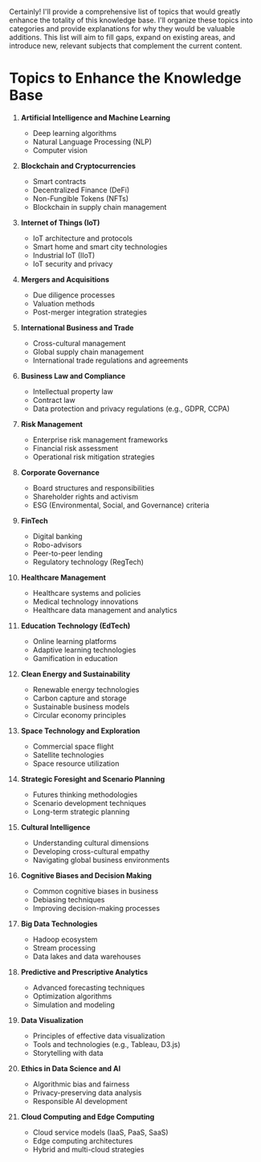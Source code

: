 Certainly! I'll provide a comprehensive list of topics that would greatly enhance the totality of this knowledge base. I'll organize these topics into categories and provide explanations for why they would be valuable additions. This list will aim to fill gaps, expand on existing areas, and introduce new, relevant subjects that complement the current content.

# Topics to Enhance the Knowledge Base

1. **Artificial Intelligence and Machine Learning**
   - Deep learning algorithms
   - Natural Language Processing (NLP)
   - Computer vision

2. **Blockchain and Cryptocurrencies**
   - Smart contracts
   - Decentralized Finance (DeFi)
   - Non-Fungible Tokens (NFTs)
   - Blockchain in supply chain management

3. **Internet of Things (IoT)**
   - IoT architecture and protocols
   - Smart home and smart city technologies
   - Industrial IoT (IIoT)
   - IoT security and privacy

4. **Mergers and Acquisitions**
   - Due diligence processes
   - Valuation methods
   - Post-merger integration strategies

5. **International Business and Trade**
   - Cross-cultural management
   - Global supply chain management
   - International trade regulations and agreements

6. **Business Law and Compliance**
   - Intellectual property law
   - Contract law
   - Data protection and privacy regulations (e.g., GDPR, CCPA)

7. **Risk Management**
   - Enterprise risk management frameworks
   - Financial risk assessment
   - Operational risk mitigation strategies

8. **Corporate Governance**
    - Board structures and responsibilities
    - Shareholder rights and activism
    - ESG (Environmental, Social, and Governance) criteria

9. **FinTech**
    - Digital banking
    - Robo-advisors
    - Peer-to-peer lending
    - Regulatory technology (RegTech)

10. **Healthcare Management**
    - Healthcare systems and policies
    - Medical technology innovations
    - Healthcare data management and analytics

11. **Education Technology (EdTech)**
    - Online learning platforms
    - Adaptive learning technologies
    - Gamification in education

12. **Clean Energy and Sustainability**
    - Renewable energy technologies
    - Carbon capture and storage
    - Sustainable business models
    - Circular economy principles

13. **Space Technology and Exploration**
    - Commercial space flight
    - Satellite technologies
    - Space resource utilization

14. **Strategic Foresight and Scenario Planning**
    - Futures thinking methodologies
    - Scenario development techniques
    - Long-term strategic planning

15. **Cultural Intelligence**
    - Understanding cultural dimensions
    - Developing cross-cultural empathy
    - Navigating global business environments

16. **Cognitive Biases and Decision Making**
    - Common cognitive biases in business
    - Debiasing techniques
    - Improving decision-making processes

17. **Big Data Technologies**
    - Hadoop ecosystem
    - Stream processing
    - Data lakes and data warehouses

18. **Predictive and Prescriptive Analytics**
    - Advanced forecasting techniques
    - Optimization algorithms
    - Simulation and modeling

19. **Data Visualization**
    - Principles of effective data visualization
    - Tools and technologies (e.g., Tableau, D3.js)
    - Storytelling with data

20. **Ethics in Data Science and AI**
    - Algorithmic bias and fairness
    - Privacy-preserving data analysis
    - Responsible AI development

21. **Cloud Computing and Edge Computing**
    - Cloud service models (IaaS, PaaS, SaaS)
    - Edge computing architectures
    - Hybrid and multi-cloud strategies